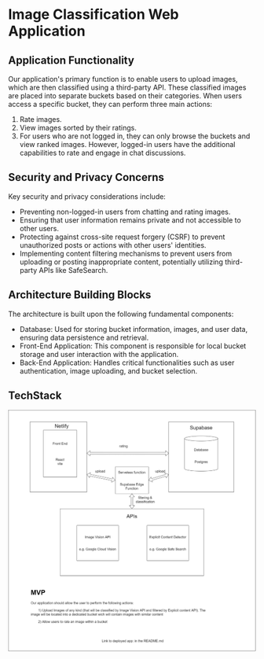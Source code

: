 # Image Classification Web Application

## Application Functionality
Our application's primary function is to enable users to upload images, which are then classified using a third-party API. These classified images are placed into separate buckets based on their categories. When users access a specific bucket, they can perform three main actions:

1. Rate images.
2. View images sorted by their ratings.
3. For users who are not logged in, they can only browse the buckets and view ranked images. However, logged-in users have the additional capabilities to rate and engage in chat discussions.

## Security and Privacy Concerns
Key security and privacy considerations include:

* Preventing non-logged-in users from chatting and rating images.
* Ensuring that user information remains private and not accessible to other users.
* Protecting against cross-site request forgery (CSRF) to prevent unauthorized posts or actions with other users' identities.
* Implementing content filtering mechanisms to prevent users from uploading or posting inappropriate content, potentially utilizing third-party APIs like SafeSearch.

## Architecture Building Blocks
The architecture is built upon the following fundamental components:

* Database: Used for storing bucket information, images, and user data, ensuring data persistence and retrieval.
* Front-End Application: This component is responsible for local bucket storage and user interaction with the application.
* Back-End Application: Handles critical functionalities such as user authentication, image uploading, and bucket selection.

## TechStack
<!-- For an in-depth view of our tech stack, please refer to our [TechStack Diagram](/documentation/diagram_mvp.jpg).  -->
![TechStack Diagram](/documentation/diagram_mvp.jpg)
